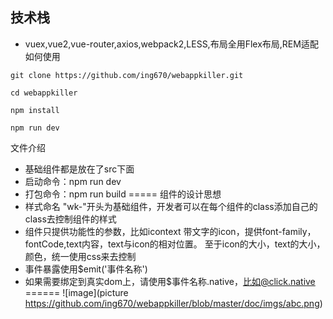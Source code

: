 
## 技术栈
- vuex,vue2,vue-router,axios,webpack2,LESS,布局全用Flex布局,REM适配
如何使用
```
git clone https://github.com/ing670/webappkiller.git
```
```
cd webappkiller
```
```
npm install
```
```
npm run dev
```
文件介绍
- 基础组件都是放在了src下面
- 启动命令：npm run dev
- 打包命令：npm run build
=====
组件的设计思想
- 样式命名 "wk-"开头为基础组件，开发者可以在每个组件的class添加自己的class去控制组件的样式
- 组件只提供功能性的参数，比如icontext 带文字的icon，提供font-family，fontCode,text内容，text与icon的相对位置。
至于icon的大小，text的大小，颜色，统一使用css来去控制
- 事件暴露使用$emit('事件名称')
- 如果需要绑定到真实dom上，请使用$事件名称.native，比如@click.native
======
![image](picture https://github.com/ing670/webappkiller/blob/master/doc/imgs/abc.png)




